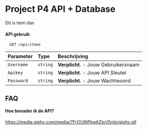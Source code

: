 
# Project P4 API + Database

Dit is hem dan




#### API gebruik

```http
  GET /api/items
```

| Parameter  | Type     | Beschrijving                         |
| :--------- | :------- | :----------------------------------- |
| `Username` | `string` | **Verplicht**. - Jouw Gebruikersnaam |
| `Apikey`   | `string` | **Verplicht**. - Jouw API Sleutel    |
| `Password` | `string` | **Verplicht**. - Jouw Wachtwoord     |



## FAQ

#### Hoe benader ik de API?

https://media.giphy.com/media/7FrOU9tPbgAZtxV5mb/giphy.gif

